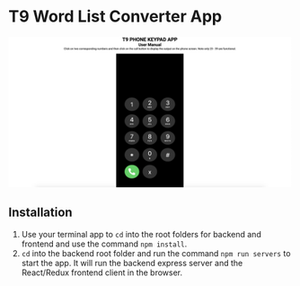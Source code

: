 # T9 Word List Converter App

![T9 Word List Converter App](/img/word-list-converter.jpeg 'T9 Word List Converter App')

## Installation

1. Use your terminal app to `cd` into the root folders for backend and frontend and use the command `npm install`.
2. `cd` into the backend root folder and run the command `npm run servers` to start the app. It will run the backend express server and the React/Redux frontend client in the browser.

